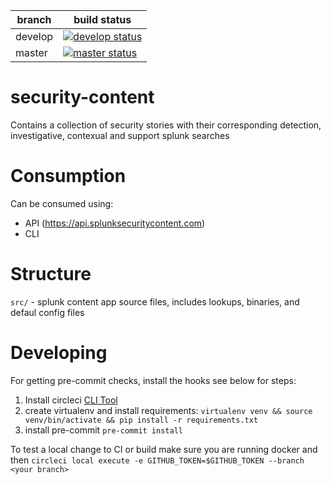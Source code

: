 
| branch | build status |
| ---    | ---          |
| develop| [![develop status](https://circleci.com/gh/splunk/security-content/tree/develop.svg?style=svg&circle-token=67ad1fa7779c57d7e5bcfc42bd617baf607ec269)](https://circleci.com/gh/splunk/security-content/tree/develop)|
| master | [![master status](https://circleci.com/gh/splunk/security-content/tree/master.svg?style=svg&circle-token=67ad1fa7779c57d7e5bcfc42bd617baf607ec269)](https://circleci.com/gh/splunk/security-content/tree/master)|

# security-content
Contains a collection of security stories with their corresponding detection, investigative, contexual and support splunk searches

# Consumption
Can be consumed using:
* API (https://api.splunksecuritycontent.com)
* CLI

# Structure
`src/` - splunk content app source files, includes lookups, binaries, and defaul config files

# Developing

For getting pre-commit checks, install the hooks see below for steps:
1. Install circleci [CLI Tool](https://circleci.com/docs/2.0/local-cli/#installation)
2. create virtualenv and install requirements: `virtualenv venv && source venv/bin/activate && pip install -r requirements.txt`
3. install pre-commit `pre-commit install`

To test a local change to CI or build make sure you are running docker and then
`circleci local execute -e GITHUB_TOKEN=$GITHUB_TOKEN --branch <your branch>`

